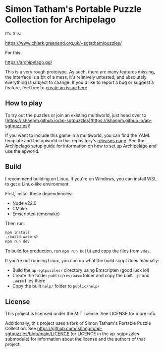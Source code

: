 # Simon Tatham's Portable Puzzle Collection for Archipelago

It's this:

https://www.chiark.greenend.org.uk/~sgtatham/puzzles/

For this:

https://archipelago.gg/

This is a very rough prototype. As such, there are many features missing, the interface is a bit of a mess, it's relatively untested, and absolutely everything is subject to change. If you'd like to report a bug or suggest a feature, feel free to [create an issue here](https://github.com/ishanpm/ap-sgtpuzzles-web/issues).

## How to play

To try out the puzzles or join an existing multiworld, just head over to [https://ishanpm.github.io/ap-sgtpuzzles](https://ishanpm.github.io/ap-sgtpuzzles)!

If you want to include this game in a multiworld, you can find the YAML template and the apworld in this repository's [releases page](https://github.com/ishanpm/ap-sgtpuzzles-web/releases). See the [Archipelago setup guide](https://archipelago.gg/tutorial/Archipelago/setup/en) for information on how to set up Archipelago and use the apworld.

## Build

I recommend building on Linux. If you're on Windows, you can install WSL to get a Linux-like environment.

First, install these dependencies:
- Node v22.0
- CMake
- Emscripten (emcmake)

Then run:

```sh
npm install
./build-wasm.sh
npm run dev
```

To build for production, run `npm run build` and copy the files from `/dev`.

If you're not running Linux, you can do what the build script does manually:

- Build the `ap-sgtpuzzles/` directory using Emscripten (good luck lol)
- Create the folder `public/res/wasm` folder and copy the built `.js` and `.wasm` files there
- Copy the built `help/` folder to `public/help/`

## License

This project is licensed under the MIT license. See LICENSE for more info.

Additionally, this project uses a fork of Simon Tatham's Portable Puzzle Collection. See https://github.com/ishanpm/ap-sgtpuzzles/blob/main/LICENCE (or LICENCE in the ap-sgtpuzzles submodule) for information about the license and the authors of that project.
